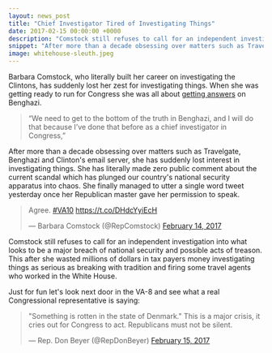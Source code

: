 ```yaml
---
layout: news_post
title: "Chief Investigator Tired of Investigating Things"
date: 2017-02-15 00:00:00 +0000
description: "Comstock still refuses to call for an independent investigation into what looks to be a major breach of national security and possible acts of treason."
snippet: "After more than a decade obsessing over matters such as Travelgate, Benghazi and Clinton's email server, Comstock has suddenly lost interest in investigating things."
image: whitehouse-sleuth.jpeg
---
```


Barbara Comstock, who literally built her career on investigating the Clintons, has suddenly lost her zest for investigating things. When she was getting ready to run for Congress she was all about [getting answers](http://bluevirginia.us/2016/08/email-exposes-barbara-comstock-personally-directing-political-attack-machine) on Benghazi.

> “We need to get to the bottom of the truth in Benghazi, and I will do that because I’ve done that before as a chief investigator in Congress,”

After more than a decade obsessing over matters such as Travelgate, Benghazi and Clinton's email server, she has suddenly lost interest in investigating things. She has literally made zero public comment about the current scandal which has plunged our country's national security apparatus into chaos. She finally managed to utter a single word tweet yesterday once her Republican master gave her permission to speak.

<blockquote class="twitter-tweet" data-lang="en"><p lang="en" dir="ltr">Agree. <a href="https://twitter.com/hashtag/VA10?src=hash">#VA10</a> <a href="https://t.co/DHdcYyiEcH">https://t.co/DHdcYyiEcH</a></p>&mdash; Barbara Comstock (@RepComstock) <a href="https://twitter.com/RepComstock/status/831588019673104385">February 14, 2017</a></blockquote>
<script async src="//platform.twitter.com/widgets.js" charset="utf-8"></script>

Comstock still refuses to call for an independent investigation into what looks to be a major breach of national security and possible acts of treason. This after she wasted millions of dollars in tax payers money investigating things as serious as breaking with tradition and firing some travel agents who worked in the White House.

Just for fun let's look next door in the VA-8 and see what a real Congressional representative is saying:

<blockquote class="twitter-tweet" data-lang="en"><p lang="en" dir="ltr">&quot;Something is rotten in the state of Denmark.&quot; This is a major crisis, it cries out for Congress to act. Republicans must not be silent.</p>&mdash; Rep. Don Beyer (@RepDonBeyer) <a href="https://twitter.com/RepDonBeyer/status/831713144288407552">February 15, 2017</a></blockquote>
<script async src="//platform.twitter.com/widgets.js" charset="utf-8"></script>
